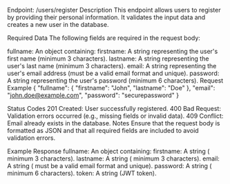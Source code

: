 Endpoint: /users/register
Description
This endpoint allows users to register by providing their personal information. It validates the input data and creates a new user in the database.

Required Data
The following fields are required in the request body:

fullname: An object containing:
firstname: A string representing the user's first name (minimum 3 characters).
lastname: A string representing the user's last name (minimum 3 characters).
email: A string representing the user's email address (must be a valid email format and unique).
password: A string representing the user's password (minimum 6 characters).
Request Example
{ "fullname": { "firstname": "John", "lastname": "Doe" }, "email": "john.doe@example.com", "password": "securepassword" }

Status Codes
201 Created: User successfully registered.
400 Bad Request: Validation errors occurred (e.g., missing fields or invalid data).
409 Conflict: Email already exists in the database.
Notes
Ensure that the request body is formatted as JSON and that all required fields are included to avoid validation errors.

Example Response
fullname: An object containing:
firstname: A string ( minimum 3 characters).
lastname: A string ( minimum 3 characters).
email: A string ( must be a valid email format and unique).
password: A string ( minimum 6 characters).
token: A string (JWT token).
